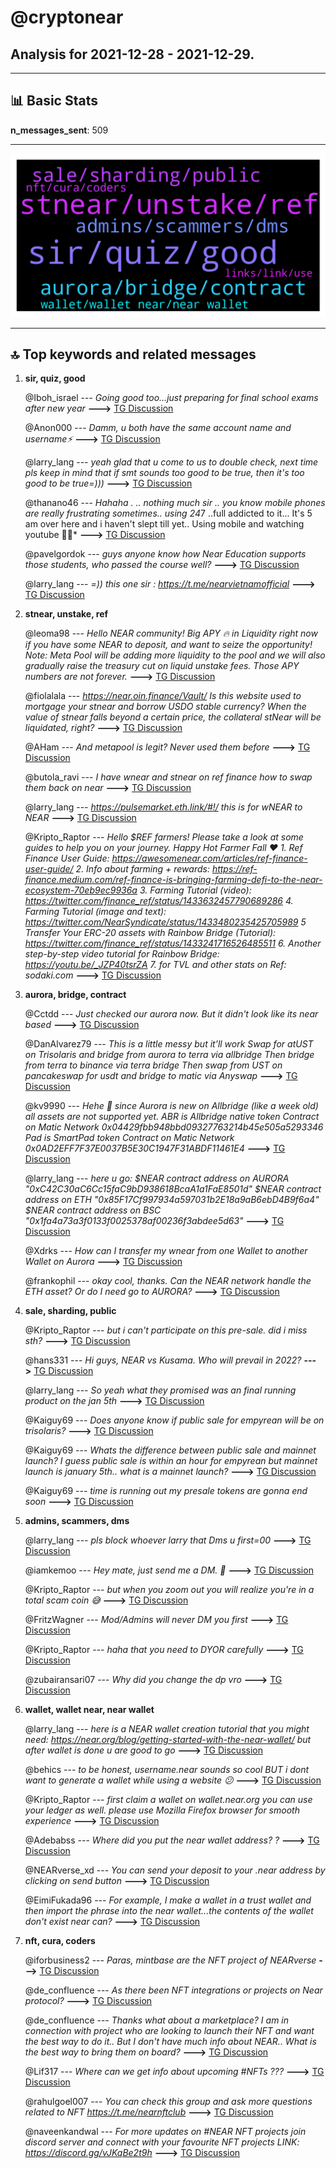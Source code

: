 # **@cryptonear**
 ## Analysis for **2021-12-28** - **2021-12-29**.

---

## 📊 **Basic Stats**

**n_messages_sent**: 509

---
![wordcloud](cryptonear_1Days_wordcloud.png)

---


## 🔝 **Top keywords and related messages**

1. **sir, quiz, good**

    @Iboh_israel --- *Going good too...just preparing for final school exams after new year* **--->** [TG Discussion](https://t.me/cryptonear/253934)

    @Anon000 --- *Damm, u both have the same account name and username⚡️* **--->** [TG Discussion](https://t.me/cryptonear/253959)

    @larry_lang --- *yeah glad that u come to us to double check, next time pls keep in mind that if smt sounds too good to be true, then it's too good to be true=)))* **--->** [TG Discussion](https://t.me/cryptonear/253703)

    @thanano46 --- *Hahaha . .. nothing much sir .. you know mobile phones are really frustrating sometimes.. using 24*7 ..full addicted to it... It's 5 am over here and i haven't slept till yet..  Using mobile and watching youtube 🥶🥶* **--->** [TG Discussion](https://t.me/cryptonear/253579)

    @pavelgordok --- *guys anyone know how Near Education supports those students, who passed the course well?* **--->** [TG Discussion](https://t.me/cryptonear/254092)

    @larry_lang --- *=)) this one sir : https://t.me/nearvietnamofficial* **--->** [TG Discussion](https://t.me/cryptonear/254938)

2. **stnear, unstake, ref**

    @leoma98 --- *Hello NEAR community! Big APY 🔥  in Liquidity right now if you have some NEAR to deposit, and want to seize the opportunity!  Note: Meta Pool will be adding more liquidity to the pool and we will also gradually raise the treasury cut on liquid unstake fees. Those APY numbers are not forever.* **--->** [TG Discussion](https://t.me/cryptonear/254556)

    @fiolalala --- *https://near.oin.finance/Vault/    Is this website used to mortgage your stnear and borrow USDO stable currency? When the value of stnear falls beyond a certain price, the collateral stNear will be liquidated, right?* **--->** [TG Discussion](https://t.me/cryptonear/254760)

    @AHam --- *And metapool is legit? Never used them before* **--->** [TG Discussion](https://t.me/cryptonear/254568)

    @butola_ravi --- *I have wnear and stnear on ref finance how to swap them back on near* **--->** [TG Discussion](https://t.me/cryptonear/254792)

    @larry_lang --- *https://pulsemarket.eth.link/#!/ this is for wNEAR to NEAR* **--->** [TG Discussion](https://t.me/cryptonear/254793)

    @Kripto_Raptor --- *Hello $REF farmers! Please take a look at some guides to help you on your journey. Happy Hot Farmer Fall ❤️  1. Ref Finance User Guide: https://awesomenear.com/articles/ref-finance-user-guide/ 2. Info about farming + rewards: https://ref-finance.medium.com/ref-finance-is-bringing-farming-defi-to-the-near-ecosystem-70eb9ec9936a 3. Farming Tutorial (video): https://twitter.com/finance_ref/status/1433632457790689286 4. Farming Tutorial (image and text): https://twitter.com/NearSyndicate/status/1433480235425705989  5 Transfer Your ERC-20 assets with Rainbow Bridge (Tutorial): https://twitter.com/finance_ref/status/1433241716526485511 6. Another step-by-step video tutorial for Rainbow Bridge: https://youtu.be/_JZP40tsrZA 7. for TVL and other stats on Ref: sodaki.com* **--->** [TG Discussion](https://t.me/cryptonear/253653)

3. **aurora, bridge, contract**

    @Cctdd --- *Just checked our aurora now. But it didn't look like its near based* **--->** [TG Discussion](https://t.me/cryptonear/254396)

    @DanAlvarez79 --- *This is a little messy but it’ll work  Swap for atUST on Trisolaris and bridge from aurora to terra via allbridge  Then bridge from terra to binance via terra bridge   Then swap from UST on pancakeswap for usdt and bridge to matic via Anyswap* **--->** [TG Discussion](https://t.me/cryptonear/253483)

    @kv9990 --- *Hehe 🥲 since Aurora is new on Allbridge (like a week old) all assets are not supported yet.   ABR is Allbridge native token  Contract on Matic Network 0x04429fbb948bbd09327763214b45e505a5293346  Pad is SmartPad token  Contract on Matic Network 0x0AD2EFF7F37E0037B5E30C1947F31ABDF11461E4* **--->** [TG Discussion](https://t.me/cryptonear/253470)

    @larry_lang --- *here u go: $NEAR contract address on AURORA  "0xC42C30aC6Cc15faC9bD938618BcaA1a1FaE8501d"  $NEAR contract address on ETH "0x85F17Cf997934a597031b2E18a9aB6ebD4B9f6a4"  $NEAR contract address on BSC "0x1fa4a73a3f0133f0025378af00236f3abdee5d63"* **--->** [TG Discussion](https://t.me/cryptonear/254641)

    @Xdrks --- *How can I transfer my wnear from one Wallet  to another Wallet on Aurora* **--->** [TG Discussion](https://t.me/cryptonear/254208)

    @frankophil --- *okay cool, thanks. Can the NEAR network handle the ETH asset? Or do I need go to AURORA?* **--->** [TG Discussion](https://t.me/cryptonear/255027)

4. **sale, sharding, public**

    @Kripto_Raptor --- *but i can't participate on this pre-sale. did i miss sth?* **--->** [TG Discussion](https://t.me/cryptonear/253686)

    @hans331 --- *Hi guys, NEAR vs Kusama. Who will prevail in 2022?* **--->** [TG Discussion](https://t.me/cryptonear/254813)

    @larry_lang --- *So yeah what they promised  was an final running product on the jan 5th* **--->** [TG Discussion](https://t.me/cryptonear/253723)

    @Kaiguy69 --- *Does anyone know if public sale for empyrean will be on trisolaris?* **--->** [TG Discussion](https://t.me/cryptonear/253725)

    @Kaiguy69 --- *Whats the difference between public sale and mainnet launch? I guess public sale is within an hour for empyrean but mainnet launch is january 5th.. what is a mainnet launch?* **--->** [TG Discussion](https://t.me/cryptonear/253718)

    @Kaiguy69 --- *time is running out my presale tokens are gonna end soon* **--->** [TG Discussion](https://t.me/cryptonear/253629)

5. **admins, scammers, dms**

    @larry_lang --- *pls block whoever larry that Dms u first=00* **--->** [TG Discussion](https://t.me/cryptonear/253750)

    @iamkemoo --- *Hey mate, just send me a DM. 🙌* **--->** [TG Discussion](https://t.me/cryptonear/253925)

    @Kripto_Raptor --- *but when you zoom out you will realize you're in a total scam coin 😅* **--->** [TG Discussion](https://t.me/cryptonear/254456)

    @FritzWagner --- *Mod/Admins will never DM you first* **--->** [TG Discussion](https://t.me/cryptonear/254578)

    @Kripto_Raptor --- *haha that you need to DYOR carefully* **--->** [TG Discussion](https://t.me/cryptonear/253694)

    @zubairansari07 --- *Why did you change the dp vro* **--->** [TG Discussion](https://t.me/cryptonear/253962)

6. **wallet, wallet near, near wallet**

    @larry_lang --- *here is a NEAR wallet creation tutorial that you might need: https://near.org/blog/getting-started-with-the-near-wallet/ but after wallet is done u are good to go* **--->** [TG Discussion](https://t.me/cryptonear/254999)

    @behics --- *to be honest, username.near sounds so cool BUT i dont want to generate a wallet while using a website 😕* **--->** [TG Discussion](https://t.me/cryptonear/253975)

    @Kripto_Raptor --- *first claim a wallet on wallet.near.org you can use your ledger as well. please use Mozilla Firefox browser for smooth experience* **--->** [TG Discussion](https://t.me/cryptonear/254525)

    @Adebabss --- *Where did you put the near wallet address? ?* **--->** [TG Discussion](https://t.me/cryptonear/253518)

    @NEARverse_xd --- *You can send your deposit to your .near address by clicking on send button* **--->** [TG Discussion](https://t.me/cryptonear/253796)

    @EimiFukada96 --- *For example, I make a wallet in a trust wallet and then import the phrase into the near wallet...the contents of the wallet don't exist near can?* **--->** [TG Discussion](https://t.me/cryptonear/254336)

7. **nft, cura, coders**

    @iforbusiness2 --- *Paras, mintbase are the NFT project of NEARverse* **--->** [TG Discussion](https://t.me/cryptonear/253915)

    @de_confluence --- *As there been NFT integrations or projects on Near protocol?* **--->** [TG Discussion](https://t.me/cryptonear/253912)

    @de_confluence --- *Thanks what about a marketplace? I am in connection with project who are looking to launch their NFT and want the best way to do it.. But I don't have much info about NEAR.. What is the best way to bring them on board?* **--->** [TG Discussion](https://t.me/cryptonear/253917)

    @Lif317 --- *Where can we get info about upcoming #NFTs ???* **--->** [TG Discussion](https://t.me/cryptonear/255035)

    @rahulgoel007 --- *You can check this group and ask more questions related to NFT https://t.me/nearnftclub* **--->** [TG Discussion](https://t.me/cryptonear/254384)

    @naveenkandwal --- *For more updates on #NEAR NFT projects join discord server and connect with your favourite NFT projects LINK: https://discord.gg/vJKqBe2t9h* **--->** [TG Discussion](https://t.me/cryptonear/254301)

